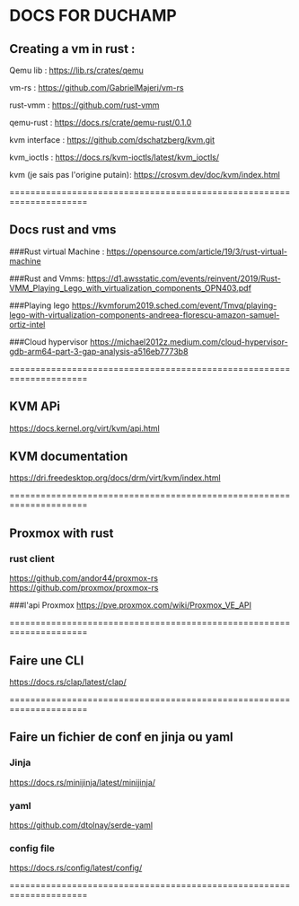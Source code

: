 # DOCS FOR DUCHAMP 

## Creating a vm in rust :

Qemu lib : 
https://lib.rs/crates/qemu

vm-rs :
https://github.com/GabrielMajeri/vm-rs

rust-vmm :
https://github.com/rust-vmm


qemu-rust :
https://docs.rs/crate/qemu-rust/0.1.0

kvm interface :
https://github.com/dschatzberg/kvm.git

kvm_ioctls :
https://docs.rs/kvm-ioctls/latest/kvm_ioctls/


kvm (je sais pas l'origine putain):
https://crosvm.dev/doc/kvm/index.html

=====================================================================

## Docs rust and vms
###Rust virtual Machine :
https://opensource.com/article/19/3/rust-virtual-machine

###Rust and Vmms:
https://d1.awsstatic.com/events/reinvent/2019/Rust-VMM_Playing_Lego_with_virtualization_components_OPN403.pdf

###Playing lego
https://kvmforum2019.sched.com/event/Tmvq/playing-lego-with-virtualization-components-andreea-florescu-amazon-samuel-ortiz-intel

###Cloud hypervisor
https://michael2012z.medium.com/cloud-hypervisor-gdb-arm64-part-3-gap-analysis-a516eb7773b8

=====================================================================

## KVM APi
https://docs.kernel.org/virt/kvm/api.html

## KVM documentation
https://dri.freedesktop.org/docs/drm/virt/kvm/index.html

=====================================================================

## Proxmox with rust
### rust client
https://github.com/andor44/proxmox-rs
https://github.com/proxmox/proxmox-rs

###l'api Proxmox
https://pve.proxmox.com/wiki/Proxmox_VE_API

=====================================================================

## Faire une CLI
https://docs.rs/clap/latest/clap/

=====================================================================

## Faire un fichier de conf en jinja ou yaml

### Jinja
https://docs.rs/minijinja/latest/minijinja/
### yaml
https://github.com/dtolnay/serde-yaml
### config file
https://docs.rs/config/latest/config/

=====================================================================
